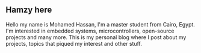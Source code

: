 ## Hamzy here
Hello my name is Mohamed Hassan, I'm a master student from Cairo, Egypt. I'm interested in embedded systems, microcontrollers, open-source projects and many more. This is my personal blog where I post about my projects, topics that piqued my interest and other stuff.
